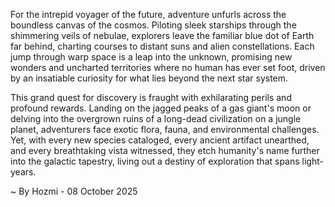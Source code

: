 
For the intrepid voyager of the future, adventure unfurls across the boundless canvas of the cosmos. Piloting sleek starships through the shimmering veils of nebulae, explorers leave the familiar blue dot of Earth far behind, charting courses to distant suns and alien constellations. Each jump through warp space is a leap into the unknown, promising new wonders and uncharted territories where no human has ever set foot, driven by an insatiable curiosity for what lies beyond the next star system.

This grand quest for discovery is fraught with exhilarating perils and profound rewards. Landing on the jagged peaks of a gas giant's moon or delving into the overgrown ruins of a long-dead civilization on a jungle planet, adventurers face exotic flora, fauna, and environmental challenges. Yet, with every new species cataloged, every ancient artifact unearthed, and every breathtaking vista witnessed, they etch humanity's name further into the galactic tapestry, living out a destiny of exploration that spans light-years.

~ By Hozmi - 08 October 2025
